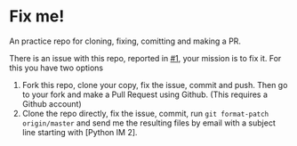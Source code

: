 Fix me!
=======

An practice repo for cloning, fixing, comitting and making a PR.

There is an issue with this repo, reported in [#1](https://github.com/LoicGrobol/fixme/issues/1), your mission is to fix it.
For this you have two options

1. Fork this repo, clone your copy, fix the issue, commit and push.
  Then go to your fork and make a Pull Request using Github.
  (This requires a Github account)
2. Clone the repo directly, fix the issue, commit, run `git format-patch origin/master` and send me the resulting files by email with a subject line starting with \[Python IM 2\].
  

